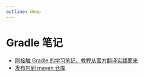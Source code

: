 ```yaml
---
outline: deep
---
```

# Gradle 笔记

- [刚接触 Gradle 的学习笔记，教程从官方翻译实践而来](https://github.com/zq99299/gradle-note)
- [发布包到 maven 仓库](./push-to-maven.md)
